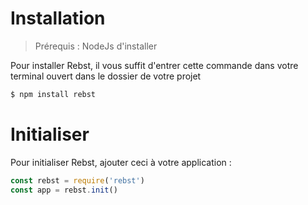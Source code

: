 # Installation

> Prérequis : NodeJs d'installer

Pour installer Rebst, il vous suffit d'entrer cette commande dans votre terminal ouvert dans le dossier de votre projet
```bash
$ npm install rebst
```

# Initialiser
Pour initialiser Rebst, ajouter ceci à votre application :
```javascript
const rebst = require('rebst')
const app = rebst.init()
```